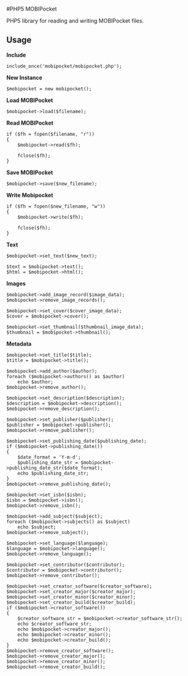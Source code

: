 #PHP5 MOBIPocket

PHP5 library for reading and writing MOBIPocket files.

## Usage

**Include**

    include_once('mobipocket/mobipocket.php');
    
**New Instance**

    $mobipocket = new mobipocket();
    
**Load MOBIPocket**

    $mobipocket->load($filename);
    
**Read MOBIPocket**

    if ($fh = fopen($filename, "r"))
    {
        $mobipocket->read($fh);

        fclose($fh);
    }

**Save MOBIPocket**

    $mobipocket->save($new_filename);
    
**Write Mobipocket**

    if ($fh = fopen($new_filename, "w"))
    {
        $mobipocket->write($fh);
        
        fclose($fh);
    }
    
**Text**

    $mobipocket->set_text($new_text);

    $text = $mobipocket->text();
    $html = $mobipocket->html();

**Images**

    $mobipocket->add_image_record($image_data);
    $mobipocket->remove_image_records();
    
    $mobipocket->set_cover($cover_image_data);
    $cover = $mobipocket->cover();

    $mobipocket->set_thumbnail($thumbnail_image_data);
    $thumbnail = $mobipocket->thumbnail();
    
**Metadata**

    $mobipocket->set_title($title);
    $title = $mobipocket->title();
    
    $mobipocket->add_author($author);
    foreach ($mobipocket->authors() as $author)
        echo $author;
    $mobipocket->remove_author();
    
    $mobipocket->set_description($description);
    $description = $mobipocket->description();
    $mobipocket->remove_description();
    
    $mobipocket->set_publisher($publisher);
    $publisher = $mobipocket->publisher();
    $mobipocket->remove_publisher();
    
    $mobipocket->set_publishing_date($publishing_date);
    if ($mobipocket->publishing_date())
    {
        $date_format = 'Y-m-d';
        $publishing_date_str = $mobipocket->publishing_date_str($date_format);
        echo $publishing_date_str;
    }
    $mobipocket->remove_publishing_date();
    
    $mobipocket->set_isbn($isbn);
    $isbn = $mobipocket->isbn();
    $mobipocket->remove_isbn();
    
    $mobipocket->add_subject($subject);
    foreach ($mobipocket->subjects() as $subject)
        echo $subject;
    $mobipocket->remove_subject();
        
    $mobipocket->set_language($language);
    $language = $mobipocket->language();
    $mobipocket->remove_language();
    
    $mobipocket->set_contributor($contributor);
    $contributor = $mobipocket->contributor();
    $mobipocket->remove_contributor();
    
    $mobipocket->set_creator_software($creator_software);
    $mobipocket->set_creator_major($creator_major);
    $mobipocket->set_creator_minor($creator_minor);
    $mobipocket->set_creator_build($creator_build);
    if ($mobipocket->creator_software())
    {
        $creator_software_str = $mobipocket->creator_software_str();
        echo $creator_software_str;
        echo $mobipocket->creator_major();
        echo $mobipocket->creator_minor();
        echo $mobipocket->creator_build();
    }
    $mobipocket->remove_creator_software();
    $mobipocket->remove_creator_major();
    $mobipocket->remove_creator_minor();
    $mobipocket->remove_creator_build();
    
    
